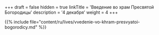 +++
draft = false
hidden = true
linkTitle = 'Введение во храм Пресвятой Богородицы'
description = '4 декабря'
weight = 4
+++

{{% include file="content/ru/lives/vvedenie-vo-khram-presvyatoi-bogorodicy.md" %}}
